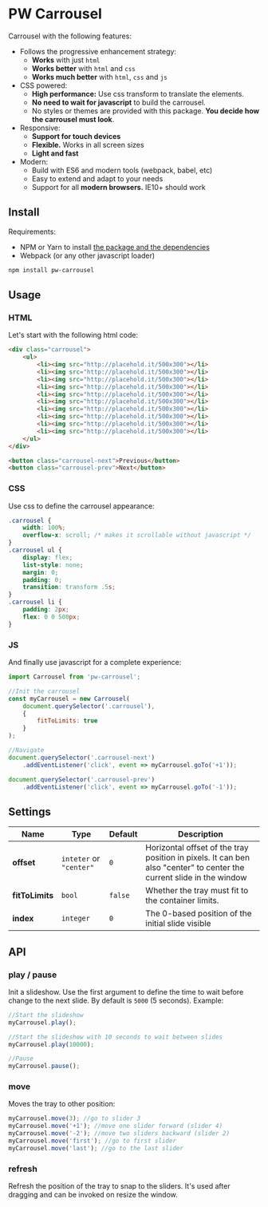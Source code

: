 # PW Carrousel

Carrousel with the following features:

* Follows the progressive enhancement strategy:
  * **Works** with just `html`
  * **Works better** with `html` and `css`
  * **Works much better** with `html`, `css` and `js`
* CSS powered:
  * **High performance:** Use css transform to translate the elements.
  * **No need to wait for javascript** to build the carrousel.
  * No styles or themes are provided with this package. **You decide how the carrousel must look**.
* Responsive:
  * **Support for touch devices**
  * **Flexible.** Works in all screen sizes
  * **Light and fast**
* Modern:
  * Build with ES6 and modern tools (webpack, babel, etc)
  * Easy to extend and adapt to your needs
  * Support for all **modern browsers.** IE10+ should work

## Install

Requirements:

* NPM or Yarn to install [the package and the dependencies](https://www.npmjs.com/package/pw-carrousel)
* Webpack (or any other javascript loader)

```sh
npm install pw-carrousel
```

## Usage

### HTML

Let's start with the following html code:

```html
<div class="carrousel">
    <ul>
        <li><img src="http://placehold.it/500x300"></li>
        <li><img src="http://placehold.it/500x300"></li>
        <li><img src="http://placehold.it/500x300"></li>
        <li><img src="http://placehold.it/500x300"></li>
        <li><img src="http://placehold.it/500x300"></li>
        <li><img src="http://placehold.it/500x300"></li>
        <li><img src="http://placehold.it/500x300"></li>
        <li><img src="http://placehold.it/500x300"></li>
        <li><img src="http://placehold.it/500x300"></li>
        <li><img src="http://placehold.it/500x300"></li>
    </ul>
</div>

<button class="carrousel-next">Previous</button>
<button class="carrousel-prev">Next</button>
```

### CSS

Use css to define the carrousel appearance:

```css
.carrousel {
    width: 100%;
    overflow-x: scroll; /* makes it scrollable without javascript */
}
.carrousel ul {
    display: flex;
    list-style: none;
    margin: 0;
    padding: 0;
    transition: transform .5s;
}
.carrousel li {
    padding: 2px;
    flex: 0 0 500px;
}
```

### JS

And finally use javascript for a complete experience:

```js
import Carrousel from 'pw-carrousel';

//Init the carrousel
const myCarrousel = new Carrousel(
    document.querySelector('.carrousel'),
    {
        fitToLimits: true
    }
);

//Navigate
document.querySelector('.carrousel-next')
    .addEventListener('click', event => myCarrousel.goTo('+1'));

document.querySelector('.carrousel-prev')
    .addEventListener('click', event => myCarrousel.goTo('-1'));
```

## Settings

Name | Type | Default | Description
-----|------|---------|------------
**offset** | `inteter` or `"center"` | `0` | Horizontal offset of the tray position in pixels. It can ben also "center" to center the current slide in the window
**fitToLimits** | `bool` | `false` | Whether the tray must fit to the container limits.
**index** | `integer` | `0` | The 0-based position of the initial slide visible

## API

### play / pause

Init a slideshow. Use the first argument to define the time to wait before change to the next slide. By default is `5000` (5 seconds). Example:

```js
//Start the slideshow
myCarrousel.play();

//Start the slideshow with 10 seconds to wait between slides
myCarrousel.play(10000);

//Pause
myCarrousel.pause();
```

### move

Moves the tray to other position:

```js
myCarrousel.move(3); //go to slider 3
myCarrousel.move('+1'); //move one slider forward (slider 4)
myCarrousel.move('-2'); //move two sliders backward (slider 2)
myCarrousel.move('first'); //go to first slider
myCarrousel.move('last'); //go to the last slider
```

### refresh

Refresh the position of the tray to snap to the sliders. It's used after dragging and can be invoked on resize the window.
